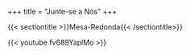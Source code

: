 +++
title = "Junte-se a Nós"
+++

{{< sectiontitle >}}Mesa-Redonda{{< /sectiontitle>}}

{{< youtube fv689YaplMo >}}